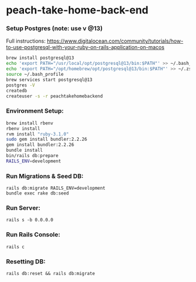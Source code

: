 # peach-take-home-back-end

### Setup Postgres (note: use v @13)
Full instructions: https://www.digitalocean.com/community/tutorials/how-to-use-postgresql-with-your-ruby-on-rails-application-on-macos
```bash
brew install postgresql@13
echo 'export PATH="/usr/local/opt/postgresql@13/bin:$PATH"' >> ~/.bash_profile
echo 'export PATH="/opt/homebrew/opt/postgresql@13/bin:$PATH"' >> ~/.zshrc
source ~/.bash_profile
brew services start postgresql@13
postgres -V
createdb
createuser -s -r peachtakehomebackend
```


### Environment Setup:
```bash
brew install rbenv
rbenv install
rvm install "ruby-3.1.0"
sudo gem install bundler:2.2.26
gem install bundler:2.2.26
bundle install
bin/rails db:prepare
RAILS_ENV=development
```

### Run Migrations & Seed DB:
```
rails db:migrate RAILS_ENV=development
bundle exec rake db:seed
```

### Run Server:
```
rails s -b 0.0.0.0
```

### Run Rails Console:
```
rails c
```

### Resetting DB:
```
rails db:reset && rails db:migrate
```
